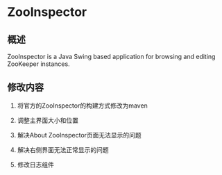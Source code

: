 # ZooInspector

## 概述
ZooInspector is a Java Swing based application for browsing and editing ZooKeeper instances.

## 修改内容

1. 将官方的ZooInspector的构建方式修改为maven

2. 调整主界面大小和位置

3. 解决About ZooInspector页面无法显示的问题

4. 解决右侧界面无法正常显示的问题

5. 修改日志组件